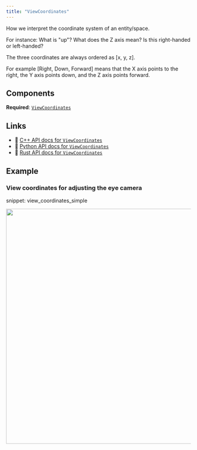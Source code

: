 ```yaml
---
title: "ViewCoordinates"
---
```


How we interpret the coordinate system of an entity/space.

For instance: What is "up"? What does the Z axis mean? Is this right-handed or left-handed?

The three coordinates are always ordered as [x, y, z].

For example [Right, Down, Forward] means that the X axis points to the right, the Y axis points
down, and the Z axis points forward.

## Components

**Required**: [`ViewCoordinates`](../components/view_coordinates.md)

## Links
 * 🌊 [C++ API docs for `ViewCoordinates`](https://ref.rerun.io/docs/cpp/stable/structrerun_1_1archetypes_1_1ViewCoordinates.html)
 * 🐍 [Python API docs for `ViewCoordinates`](https://ref.rerun.io/docs/python/stable/common/archetypes#rerun.archetypes.ViewCoordinates)
 * 🦀 [Rust API docs for `ViewCoordinates`](https://docs.rs/rerun/latest/rerun/archetypes/struct.ViewCoordinates.html)

## Example

### View coordinates for adjusting the eye camera

snippet: view_coordinates_simple

<center>
<picture data-inline-viewer="snippets/view_coordinates_simple">
  <source media="(max-width: 480px)" srcset="https://static.rerun.io/viewcoordinates/0833f0dc8616a676b7b2c566f2a6f613363680c5/480w.png">
  <source media="(max-width: 768px)" srcset="https://static.rerun.io/viewcoordinates/0833f0dc8616a676b7b2c566f2a6f613363680c5/768w.png">
  <source media="(max-width: 1024px)" srcset="https://static.rerun.io/viewcoordinates/0833f0dc8616a676b7b2c566f2a6f613363680c5/1024w.png">
  <source media="(max-width: 1200px)" srcset="https://static.rerun.io/viewcoordinates/0833f0dc8616a676b7b2c566f2a6f613363680c5/1200w.png">
  <img src="https://static.rerun.io/viewcoordinates/0833f0dc8616a676b7b2c566f2a6f613363680c5/full.png" width="640">
</picture>
</center>

